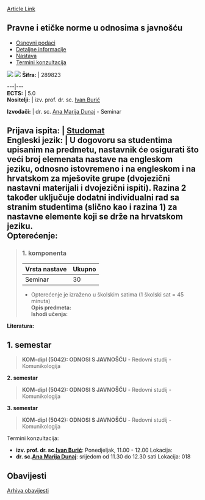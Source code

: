 [Article Link](https://www.fhs.hr/predmet/penuosj)

## Pravne i etičke norme u odnosima s javnošću
  * [Osnovni podaci](https://www.fhs.hr/predmet/penuosj#v1id-523796_316811_1_0 "Osnovni podaci")
  * [Detaljne informacije](https://www.fhs.hr/predmet/penuosj#v1id-523796_316811_1_1 "Detaljne informacije")
  * [Nastava](https://www.fhs.hr/predmet/penuosj#v1id-523796_316811_1_2 "Nastava")
  * [Termini konzultacija](https://www.fhs.hr/predmet/penuosj#v1id-523796_316811_1_3 "Termini konzultacija")


[![](https://www.fhs.hr/img/flags/gif/hr.gif)](https://www.fhs.hr/predmet/penuosj) [![](https://www.fhs.hr/img/flags/gif/gb.gif)](https://www.fhs.hr/en/course/laeprs)
**Šifra:** |  289823  
  
---|---  
**ECTS:** |  5.0   
**Nositelji:** |  izv. prof. dr. sc. [Ivan Burić](https://www.fhs.hr/djelatnik/ivan.buric)   
  
**Izvođači:** |  dr. sc. [Ana Marija Dunaj](https://www.fhs.hr/djelatnik/ana_marija.dunaj) - Seminar  
  
**Prijava ispita:** |  [Studomat](http://www.isvu.hr/studomat)  
**Engleski jezik:** |  U dogovoru sa studentima upisanim na predmetu, nastavnik će osigurati što veći broj elemenata nastave na engleskom jeziku, odnosno istovremeno i na engleskom i na hrvatskom za mješovite grupe (dvojezični nastavni materijali i dvojezični ispiti). Razina 2 također uključuje dodatni individualni rad sa stranim studentima (slično kao i razina 1) za nastavne elemente koji se drže na hrvatskom jeziku.   
**Opterećenje:**  
---  
> ### 1. komponenta
> | Vrsta nastave | Ukupno  
> ---|---  
> Seminar | 30  
> * Opterećenje je izraženo u školskim satima (1 školski sat = 45 minuta)   
**Opis predmeta:**  
> **Ishodi učenja:**  

  
**Literatura:**  

  
**1. semestar**  
---  
> **KOM-dipl (5042): ODNOSI S JAVNOŠĆU** - Redovni studij - Komunikologija  
>   
  
**2. semestar**  
> **KOM-dipl (5042): ODNOSI S JAVNOŠĆU** - Redovni studij - Komunikologija  
>   
  
**3. semestar**  
> **KOM-dipl (5042): ODNOSI S JAVNOŠĆU** - Redovni studij - Komunikologija  
>   
Termini konzultacija: 
  * **izv. prof. dr. sc.[Ivan Burić](https://www.fhs.hr/djelatnik/ivan.buric)**: 
Ponedjeljak, 11.00 - 12.00
Lokacija: 
  * **dr. sc.[Ana Marija Dunaj](https://www.fhs.hr/djelatnik/ana_marija.dunaj)**: 
srijedom od 11.30 do 12.30 sati
Lokacija: 018 


## Obavijesti
[Arhiva obavijesti](https://www.fhs.hr/predmet/penuosj?@=21tzf#news_133089 "Arhiva obavijesti")
